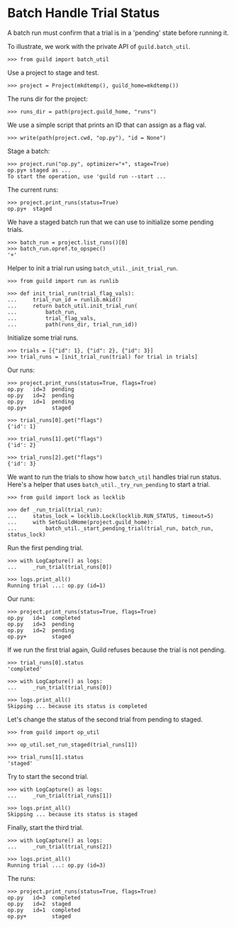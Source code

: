 # Batch Handle Trial Status

A batch run must confirm that a trial is in a 'pending' state before
running it.

To illustrate, we work with the private API of `guild.batch_util`.

    >>> from guild import batch_util

Use a project to stage and test.

    >>> project = Project(mkdtemp(), guild_home=mkdtemp())

The runs dir for the project:

    >>> runs_dir = path(project.guild_home, "runs")

We use a simple script that prints an ID that can assign as a flag val.

    >>> write(path(project.cwd, "op.py"), "id = None")

Stage a batch:

    >>> project.run("op.py", optimizer="+", stage=True)
    op.py+ staged as ...
    To start the operation, use 'guild run --start ...

The current runs:

    >>> project.print_runs(status=True)
    op.py+  staged

We have a staged batch run that we can use to initialize some pending
trials.

    >>> batch_run = project.list_runs()[0]
    >>> batch_run.opref.to_opspec()
    '+'

Helper to init a trial run using `batch_util._init_trial_run`.

    >>> from guild import run as runlib

    >>> def init_trial_run(trial_flag_vals):
    ...     trial_run_id = runlib.mkid()
    ...     return batch_util.init_trial_run(
    ...         batch_run,
    ...         trial_flag_vals,
    ...         path(runs_dir, trial_run_id))


Initialize some trial runs.

    >>> trials = [{"id": 1}, {"id": 2}, {"id": 3}]
    >>> trial_runs = [init_trial_run(trial) for trial in trials]

Our runs:

    >>> project.print_runs(status=True, flags=True)
    op.py   id=3  pending
    op.py   id=2  pending
    op.py   id=1  pending
    op.py+        staged

    >>> trial_runs[0].get("flags")
    {'id': 1}

    >>> trial_runs[1].get("flags")
    {'id': 2}

    >>> trial_runs[2].get("flags")
    {'id': 3}

We want to run the trials to show how `batch_util` handles trial run
status. Here's a helper that uses `batch_util._try_run_pending` to
start a trial.

    >>> from guild import lock as locklib

    >>> def _run_trial(trial_run):
    ...     status_lock = locklib.Lock(locklib.RUN_STATUS, timeout=5)
    ...     with SetGuildHome(project.guild_home):
    ...         batch_util._start_pending_trial(trial_run, batch_run, status_lock)

Run the first pending trial.

    >>> with LogCapture() as logs:
    ...     _run_trial(trial_runs[0])

    >>> logs.print_all()
    Running trial ...: op.py (id=1)

Our runs:

    >>> project.print_runs(status=True, flags=True)
    op.py   id=1  completed
    op.py   id=3  pending
    op.py   id=2  pending
    op.py+        staged

If we run the first trial again, Guild refuses because the trial is
not pending.

    >>> trial_runs[0].status
    'completed'

    >>> with LogCapture() as logs:
    ...     _run_trial(trial_runs[0])

    >>> logs.print_all()
    Skipping ... because its status is completed

Let's change the status of the second trial from pending to staged.

    >>> from guild import op_util

    >>> op_util.set_run_staged(trial_runs[1])

    >>> trial_runs[1].status
    'staged'

Try to start the second trial.

    >>> with LogCapture() as logs:
    ...     _run_trial(trial_runs[1])

    >>> logs.print_all()
    Skipping ... because its status is staged

Finally, start the third trial.

    >>> with LogCapture() as logs:
    ...     _run_trial(trial_runs[2])

    >>> logs.print_all()
    Running trial ...: op.py (id=3)

The runs:

    >>> project.print_runs(status=True, flags=True)
    op.py   id=3  completed
    op.py   id=2  staged
    op.py   id=1  completed
    op.py+        staged
